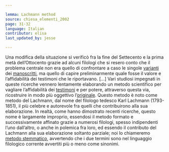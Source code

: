 ```yaml
---

lemma: Lachmann method
source: chiesa_elementi_2002
page: 31-32
language: Italian
contributor: elisa
last_updated_by: jesse

---
```

Una modifica della situazione si verificò fra la fine del Settecento e la prima metà dell’Ottocento grazie ad alcuni filologi che si resero conto che il problema centrale non era quello di confrontare a caso le singole [varianti](variant.html) dei [manoscritti](manuscript.html), ma quello di capire preliminarmente quale fosse il valore e l’affidabilità dei testimoni che le riportavano. […] Vari studiosi impegnati in queste ricerche vennero lentamente elaborando un metodo scientifico per vagliare l’affidabilità dei [testimoni](witness.html) e per potere, attraverso questa via, ricostruire in modo più oggettivo l’[originale](original.html). Questo metodo è noto come metodo del Lachmann, dal nome del filologo tedesco Karl Lachmann (1793-1851), il più celebre e autorevole fra quelli che contribuirono alla sua elaborazione. In realtà, come hanno dimostrato recenti ricerche, questo nome è largamente improprio, essendosi il metodo formato e successivamente affinato grazie a numerosi filologi, spesso indipendenti l’uno dall’altro, o anche in polemica fra loro, ed essendo il contributo del Lachmann alla sua elaborazione soltanto parziale; noi lo chiameremo [metodo stemmatico](stemmatology.html), avvertendo che i due termini sono nel linguaggio filologico corrente avvertiti più o meno come sinonimi.
